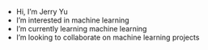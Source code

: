 - Hi, I’m Jerry Yu
- I’m interested in machine learning
- I’m currently learning machine learning
- I’m looking to collaborate on machine learning projects
